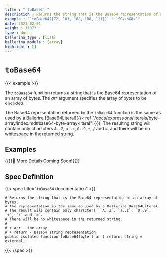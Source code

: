 ```yaml
---
title : "`toBase64`"
description : Returns the string that is the Base64 representation of an array of bytes. 
example : "`toBase64([72, 101, 108, 108, 111])` ➜ `SGVsbG8=`"
date: 2023-02-01
weight : 11073
type : docs
ballerina_type : [list]
ballerina_module : [array]
highlight : []
---
```


# `toBase64`

{{< example >}}

The `toBase64` function returns a string that is the Base64 representation of an array of bytes. The _arr_ argument specifies the array of bytes to be encoded.

The Base64 representation returned by the `toBase64` function is the same as used by a Ballerina [Base64Literal]({{< ref "/docs/expressions/literals/byte-array/index.md#base64-byte-array-literal">}}). The resulting string will contain only characters `A..Z`, `a..z`, `0..9`, `+`, `/` and `=`, and there will be no whitespace in the returned string.

## Examples

{{<hint>}}🚧 More Details Coming Soon!{{</hint>}}

## Spec Definition

{{< spec title="`toBase64` documentation" >}}

```ballerina
# Returns the string that is the Base64 representation of an array of bytes.
# The representation is the same as used by a Ballerina Base64Literal.
# The result will contain only characters  `A..Z`, `a..z`, `0..9`, `+`, `/` and `=`.
# There will be no whitespace in the returned string.
#
# + arr - the array
# + return - Base64 string representation
public isolated function toBase64(byte[] arr) returns string = external;
```

{{< /spec >}}
